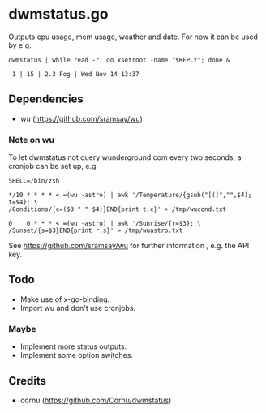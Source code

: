 
dwmstatus.go
============


Outputs cpu usage, mem usage, weather and date. For now it can be used by e.g.

    dwmstatus | while read -r; do xsetroot -name "$REPLY"; done &

	 1 | 15 | 2.3 Fog | Wed Nov 14 13:37

Dependencies
------------

* wu (https://github.com/sramsay/wu)

### Note on wu

To let dwmstatus not query wunderground.com every two seconds, a cronjob can be set up, e.g.

	SHELL=/bin/zsh

	*/10 * * * * < =(wu -astro) | awk '/Temperature/{gsub("[(]","",$4); t=$4}; \
	/Conditions/{c=($3 " " $4)}END{print t,c}' > /tmp/wucond.txt

	0    0 * * * < =(wu -astro) | awk '/Sunrise/{r=$3}; \
	/Sunset/{s=$3}END{print r,s}' > /tmp/wuastro.txt

See https://github.com/sramsay/wu for further information , e.g. the API key.

Todo
----

* Make use of x-go-binding.
* Import wu and don't use cronjobs.


### Maybe

* Implement more status outputs.
* Implement some option switches.

Credits
-------

* cornu (https://github.com/Cornu/dwmstatus)
